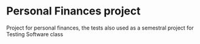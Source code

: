 # Personal Finances project
Project for personal finances, the tests also used as a semestral project for Testing Software class
